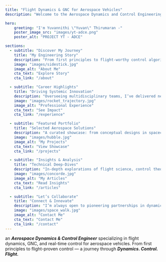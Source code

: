 ```yaml
---
title: "Flight Dynamics & GNC for Aerospace Vehicles"
description: "Welcome to the Aerospace Dynamics and Control Engineering portfolio of Yuvannithi Thirumaran."

hero:
    greeting: "I'm Yuvannithi \"Yuvan\" Thirumaran -"
    poster_image_src: "images/yt-adce.png"
    poster_alt: "PROJECT YT - ADCE"

sections:
  - subtitle: "Discover My Journey"
    title: "My Engineering Story"
    description: "From first principles to flight-worthy control algorithms, learn how I blend deep theory with hands-on experimentation to push aerospace innovation."
    image: "images/sidestick.jpg"
    image_alt: "About Me"
    cta_text: "Explore Story"
    cta_link: "/about"

  - subtitle: "Career Highlights"
    title: "Driving Systemic Innovation"
    description: "Overseeing multidisciplinary teams, I’ve delivered next-gen guidance, navigation & control solutions—bridging research and real-world missions."
    image: "images/rocket_trajectory.jpg"
    image_alt: "Professional Experience"
    cta_text: "See Impact"
    cta_link: "/experience"

  - subtitle: "Featured Portfolio"
    title: "Selected Aerospace Solutions"
    description: "A curated showcase: from conceptual designs in spacecraft dynamics to implemented autopilot systems, each project exemplifies precision and reliability."
    image: "images/hubble.jpg"
    image_alt: "My Projects"
    cta_text: "View Showcase"
    cta_link: "/projects"

  - subtitle: "Insights & Analysis"
    title: "Technical Deep-Dives"
    description: "In-depth explorations of flight science, control theory breakthroughs, and emerging aerospace trends—packed with charts, code snippets, and case studies."
    image: "images/concorde.jpg"
    image_alt: "My Articles"
    cta_text: "Read Insights"
    cta_link: "/articles"

  - subtitle: "Let’s Collaborate"
    title: "Connect & Innovate"
    description: "I’m always open to pioneering partnerships in dynamics & control. Let’s discuss how we can engineer the next frontier of aerospace together."
    image: "images/space_walk.jpg"
    image_alt: "Contact Me"
    cta_text: "Contact Me"
    cta_link: "/contact"
---
```


an ***Aerospace Dynamics & Control Engineer*** specializing in flight dynamics, GNC, and real-time control for aerospace vehicles. From first principles to flight-proven control — a journey through ***Dynamics. Control. Flight.***
